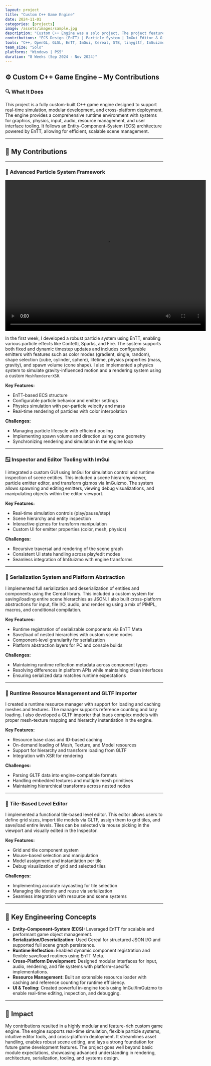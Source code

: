 ```yaml
---
layout: project
title: "Custom C++ Game Engine"
date: 2024-11-01
categories: [projects]
image: /assets/images/sample.jpg
description: "Custom C++ Engine was a solo project. The project features core engine functionality such as an ECS Architecture, an ImGui editor, a GLTF importer, a Resource manager, full scene serialization using Cereal, a grid-based tile editor, and support on Windows and PS5."
contributions: "ECS Design (EnTT) | Particle System | ImGui Editor & Gizmo Tooling | GLTF Runtime Loader | Resource Manager | Hierarchy System | Cross-Platform Engine Abstractions | JSON Serialization | Tile-Based Level Editor"
tools: "C++, OpenGL, GLSL, EnTT, ImGui, Cereal, STB, tinygltf, ImGuizmo"
team_size: "Solo"
platforms: "Windows | PS5"
duration: "8 Weeks (Sep 2024 - Nov 2024)"
---
```


## ⚙️ Custom C++ Game Engine – My Contributions

### 🔍 What It Does

This project is a fully custom-built C++ game engine designed to support real-time simulation, modular development, and cross-platform deployment. The engine provides a comprehensive runtime environment with systems for graphics, physics, input, audio, resource management, and user interface tooling. It follows an Entity-Component-System (ECS) architecture powered by EnTT, allowing for efficient, scalable scene management.

---

## 🔨 My Contributions

---

### 🎉 Advanced Particle System Framework

<video width="640" height="480" controls>
  <source src="../../assets/images/Y2A/W1.mp4" type="video/mp4">
</video>

In the first week, I developed a robust particle system using EnTT, enabling various particle effects like Confetti, Sparks, and Fire. The system supports both fixed and dynamic timestep updates and includes configurable emitters with features such as color modes (gradient, single, random), shape selection (cube, cylinder, sphere), lifetime, physics properties (mass, gravity), and spawn volume (cone shape). I also implemented a physics system to simulate gravity-influenced motion and a rendering system using a custom `MeshRendererXSR`.

**Key Features:**

* EnTT-based ECS structure
* Configurable particle behavior and emitter settings
* Physics simulation with per-particle velocity and mass
* Real-time rendering of particles with color interpolation

**Challenges:**

* Managing particle lifecycle with efficient pooling
* Implementing spawn volume and direction using cone geometry
* Synchronizing rendering and simulation in the engine loop

---

### 🪟 Inspector and Editor Tooling with ImGui

I integrated a custom GUI using ImGui for simulation control and runtime inspection of scene entities. This included a scene hierarchy viewer, particle emitter editor, and transform gizmos via ImGuizmo. The system allows spawning and editing emitters, viewing debug visualizations, and manipulating objects within the editor viewport.

**Key Features:**

* Real-time simulation controls (play/pause/step)
* Scene hierarchy and entity inspection
* Interactive gizmos for transform manipulation
* Custom UI for emitter properties (color, mesh, physics)

**Challenges:**

* Recursive traversal and rendering of the scene graph
* Consistent UI state handling across play/edit modes
* Seamless integration of ImGuizmo with engine transforms

---

### 🥣 Serialization System and Platform Abstraction

I implemented full serialization and deserialization of entities and components using the Cereal library. This included a custom system for saving/loading entire scene hierarchies as JSON. I also built cross-platform abstractions for input, file I/O, audio, and rendering using a mix of PIMPL, macros, and conditional compilation.

**Key Features:**

* Runtime registration of serializable components via EnTT Meta
* Save/load of nested hierarchies with custom scene nodes
* Component-level granularity for serialization
* Platform abstraction layers for PC and console builds

**Challenges:**

* Maintaining runtime reflection metadata across component types
* Resolving differences in platform APIs while maintaining clean interfaces
* Ensuring serialized data matches runtime expectations

---

### 🌳 Runtime Resource Management and GLTF Importer

I created a runtime resource manager with support for loading and caching meshes and textures. The manager supports reference counting and lazy loading. I also developed a GLTF importer that loads complex models with proper mesh-texture mapping and hierarchy instantiation in the engine.

**Key Features:**

* Resource base class and ID-based caching
* On-demand loading of Mesh, Texture, and Model resources
* Support for hierarchy and transform loading from GLTF
* Integration with XSR for rendering

**Challenges:**

* Parsing GLTF data into engine-compatible formats
* Handling embedded textures and multiple mesh primitives
* Maintaining hierarchical transforms across nested nodes

---

### 🧊 Tile-Based Level Editor

I implemented a functional tile-based level editor. This editor allows users to define grid sizes, import tile models via GLTF, assign them to grid tiles, and save/load entire levels. Tiles can be selected via mouse picking in the viewport and visually edited in the Inspector.

**Key Features:**

* Grid and tile component system
* Mouse-based selection and manipulation
* Model assignment and instantiation per tile
* Debug visualization of grid and selected tiles

**Challenges:**

* Implementing accurate raycasting for tile selection
* Managing tile identity and reuse via serialization
* Seamless integration with resource and scene systems

---

## 🧠 Key Engineering Concepts

* **Entity-Component-System (ECS):** Leveraged EnTT for scalable and performant game object management.
* **Serialization/Deserialization:** Used Cereal for structured JSON I/O and supported full scene graph persistence.
* **Runtime Reflection:** Enabled dynamic component registration and flexible save/load routines using EnTT Meta.
* **Cross-Platform Development:** Designed modular interfaces for input, audio, rendering, and file systems with platform-specific implementations.
* **Resource Management:** Built an extensible resource loader with caching and reference counting for runtime efficiency.
* **UI & Tooling:** Created powerful in-engine tools using ImGui/ImGuizmo to enable real-time editing, inspection, and debugging.

---

## 🎯 Impact

My contributions resulted in a highly modular and feature-rich custom game engine. The engine supports real-time simulation, flexible particle systems, intuitive editor tools, and cross-platform deployment. It streamlines asset handling, enables robust scene editing, and lays a strong foundation for future game development features. The project goes well beyond basic module expectations, showcasing advanced understanding in rendering, architecture, serialization, tooling, and systems design.